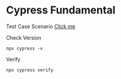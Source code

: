 # Cypress Fundamental
Test Case Scenario
[Click me](https://docs.google.com/spreadsheets/d/1pEFl3XJD87ax7vBKZzVZpLFuB0neTgQKk6Yt4NwSrUE/edit)

Check Version
```
npx cypress -v
```

Verify
```
npx cypress verify
```